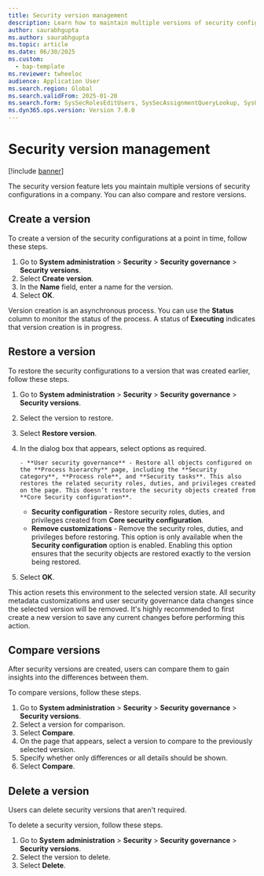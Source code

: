 ```yaml
---
title: Security version management
description: Learn how to maintain multiple versions of security configurations in a company.
author: saurabhgupta
ms.author: saurabhgupta
ms.topic: article
ms.date: 06/30/2025
ms.custom: 
  - bap-template
ms.reviewer: twheeloc
audience: Application User
ms.search.region: Global
ms.search.validFrom: 2025-01-20
ms.search.form: SysSecRolesEditUsers, SysSecAssignmentQueryLookup, SysQueryForm, SysSecRoleExcludeUsers
ms.dyn365.ops.version: Version 7.0.0
---
```


# Security version management

[!include [banner](../includes/banner.md)]

The security version feature lets you maintain multiple versions of security configurations in a company. You can also compare and restore versions.

## Create a version

To create a version of the security configurations at a point in time, follow these steps.

1. Go to **System administration** \> **Security** \> **Security governance** \> **Security versions**.
1. Select **Create version**.
1. In the **Name** field, enter a name for the version.
1. Select **OK**.

Version creation is an asynchronous process. You can use the **Status** column to monitor the status of the process. A status of **Executing** indicates that version creation is in progress.

## Restore a version

To restore the security configurations to a version that was created earlier, follow these steps.

1. Go to **System administration** \> **Security** \> **Security governance** \> **Security versions**.
1. Select the version to restore.
1. Select **Restore version**.
1. In the dialog box that appears, select options as required.

       - **User security governance** - Restore all objects configured on the **Process hierarchy** page, including the **Security category**, **Process role**, and **Security tasks**. This also restores the related security roles, duties, and privileges created on the page. This doesn’t restore the security objects created from **Core Security configuration**.
    - **Security configuration** - Restore security roles, duties, and privileges created from **Core security configuration**.
    - **Remove customizations** - Remove the security roles, duties, and privileges before restoring. This option is only available when the **Security configuration** option is enabled. Enabling this option ensures that the security objects are restored exactly to the version being restored.

   
1. Select **OK**.

This action resets this environment to the selected version state. All security metadata customizations and user security governance data changes since the selected version will be removed. It's highly recommended to first create a new version to save any current changes before performing this action.

## Compare versions

After security versions are created, users can compare them to gain insights into the differences between them.

To compare versions, follow these steps.

1. Go to **System administration** \> **Security** \> **Security governance** \> **Security versions**.
1. Select a version for comparison.
1. Select **Compare**.
1. On the page that appears, select a version to compare to the previously selected version.
1. Specify whether only differences or all details should be shown.
1. Select **Compare**.

## Delete a version

Users can delete security versions that aren't required.

To delete a security version, follow these steps.

1. Go to **System administration** \> **Security** \> **Security governance** \> **Security versions**.
1. Select the version to delete.
1. Select **Delete**.
